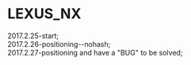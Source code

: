 # LEXUS_NX
2017.2.25-start;  <br />
2017.2.26-positioning--nohash;  <br />
2017.2.27-positioning and have a "BUG" to be solved;  <br />
